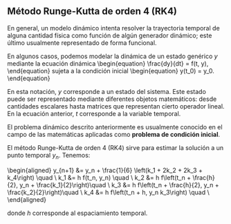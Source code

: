 ## Método Runge-Kutta de orden 4 (RK4)

En general, un modelo dinámico intenta resolver la trayectoria temporal de alguna cantidad física como función de algún generador dinámico; este último usualmente representado de forma funcional.

En algunos casos, podemos modelar la dinámica de un estado genérico $y$ mediante la ecuación dinámica
\begin{equation}
\frac{dy}{dt} = f(t, y),
\end{equation}
sujeta a la condición inicial
\begin{equation}
y(t_0) = y_0.
\end{equation}

En esta notación, $y$ corresponde a un estado del sistema. Este estado puede ser representado mediante diferentes objetos matemáticos: desde cantidades escalares hasta matrices que representan cierto operador lineal. En la ecuación anterior, $t$ corresponde a la variable temporal.

El problema dinámico descrito anteriormente es usualmente conocido en el campo de las matemáticas aplicadas como **problema de condición inicial**. 


El método Runge-Kutta de orden 4 (RK4) sirve para estimar la solución a un punto temporal $y_n$.
Tenemos: 

\begin{aligned}
    y_{n+1} &= y_n + \frac{1}{6} \left(k_1 + 2k_2 + 2k_3 + k_4\right) \quad \\
    k_1 &= h f(t_n, y_n) \quad \\
    k_2 &= h f\left(t_n + \frac{h}{2}, y_n + \frac{k_1}{2}\right)\quad \\
    k_3 &= h f\left(t_n + \frac{h}{2}, y_n + \frac{k_2}{2}\right)\quad \\
    k_4 &= h f\left(t_n + h, y_n k_3\right) \quad \\
\end{aligned}

donde $\textit{h}$ corresponde al espaciamiento temporal.
